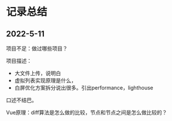 # 记录总结

## 2022-5-11

项目不足：做过哪些项目？

项目描述：

- 大文件上传，说明白
- 虚拟列表实现原理是什么，
- 白屏优化方案拆分说出很多。引出performance，lighthouse

口述不结巴。

Vue原理：diff算法是怎么做的比较，节点和节点之间是怎么做比较的？







